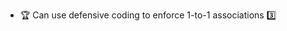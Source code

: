 * <span id="outcome-explain">:trophy: Can use defensive coding to enforce 1-to-1 associations :three:</span>

